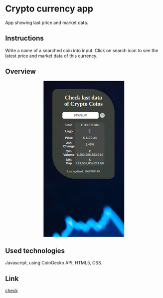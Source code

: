 # Crypto currency app

App showing last price and market data.

## Instructions

Write a name of a searched coin into input. Click on search icon to see the latest price and market data of this currency.

## Overview
<p align="center">
    <img src="https://github.com/PatrycjaMicle/crypto/blob/main/images/screenshot.png?raw=true" alt="app_screenshot" />
</p>

## Used technologies

Javascript, using CoinGecko API, HTML5, CSS.

## Link

[check](https://patrycjamicle.github.io/cryptocurrency-updating/)
